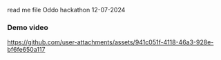 read me file
Oddo hackathon 12-07-2024

### Demo video

https://github.com/user-attachments/assets/941c051f-4118-46a3-928e-bf6fe650a117

